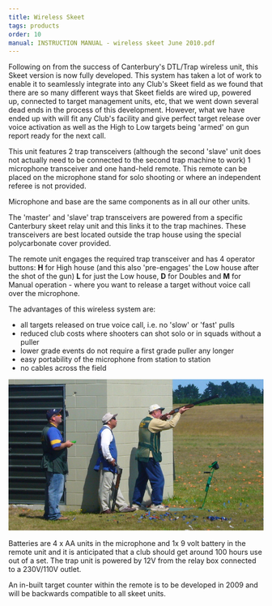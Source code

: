 ```yaml
---
title: Wireless Skeet
tags: products
order: 10
manual: INSTRUCTION MANUAL - wireless skeet June 2010.pdf
---
```

Following on from the success of Canterbury's DTL/Trap wireless unit, this Skeet version is now fully developed. This system has taken a lot of work to enable it to seamlessly integrate into any Club's Skeet field as we found that there are so many different ways that Skeet fields are wired up, powered up, connected to target management units, etc, that we went down several dead ends in the process of this development. However, what we have ended up with will fit any Club's facility and give perfect target release over voice activation as well as the High to Low targets being 'armed' on gun report ready for the next call.

This unit features 2 trap transceivers (although the second 'slave' unit does not actually need to be connected to the second trap machine to work) 1 microphone transceiver and one hand-held remote. This remote can be placed on the microphone stand for solo shooting or where an independent referee is not provided.

Microphone and base are the same components as in all our other units.

The 'master' and 'slave' trap transceivers are powered from a specific Canterbury skeet relay unit and this links it to the trap machines. These transceivers are best located outside the trap house using the special polycarbonate cover provided.

The remote unit engages the required trap transceiver and has 4 operator buttons: **H** for High house (and this also 'pre-engages' the Low house after the shot of the gun) **L** for just the Low house, **D** for Doubles and **M** for Manual operation - where you want to release a target without voice call over the microphone.

The advantages of this wireless system are:

* all targets released on true voice call, i.e. no 'slow' or 'fast' pulls
* reduced club costs where shooters can shot solo or in squads without a puller
* lower grade events do not require a first grade puller any longer
* easy portability of the microphone from station to station
* no cables across the field
  
![Wireless][1]

Batteries are 4 x AA units in the microphone and 1x 9 volt battery in the remote unit and it is anticipated that a club should get around 100 hours use out of a set. The trap unit is powered by 12V from the relay box connected to a 230V/110V outlet.

An in-built target counter within the remote is to be developed in 2009 and will be backwards compatible to all skeet units.

[1]: images/wireless_skeet.jpg